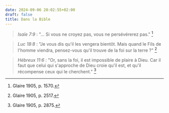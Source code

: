```yaml
---
date: 2024-09-06 20:02:55+02:00
draft: false
title: Dans la Bible
---
```





> *Isaïe 7:9* : "... Si vous ne croyez pas, vous ne persévérerez pas." [^1]

[^1]: Glaire 1905, p. 1570.

> *Luc 18:8* : "Je vous dis qu'il les vengera bientôt. Mais quand le Fils de l'homme viendra, pensez-vous qu'il trouve de la foi sur la terre ?" [^2]

[^2]: Glaire 1905, p. 2517.

> *Hébreux 11:6* : "Or, sans la foi, il est impossible de plaire à Dieu. Car il faut que celui qui s'approche de Dieu croie qu'il est, et qu'il récompense ceux qui le cherchent." [^3]

[^3]: Glaire 1905, p. 2875.

